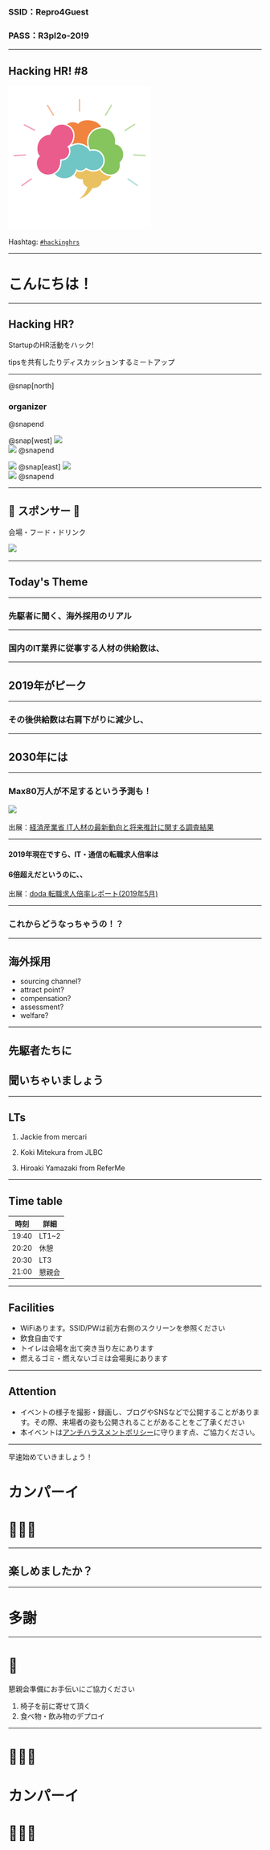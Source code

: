 ### SSID：Repro4Guest
### PASS：R3pI2o-20!9

---

## Hacking HR! #8

![](/assets/images/logo-transparent-new.png)

Hashtag: [`#hackinghrs`](https://twitter.com/hashtag/hackinghrs)

---

# こんにちは！

---

## Hacking HR?

StartupのHR活動をハック!

tipsを共有したりディスカッションするミートアップ

---

@snap[north]
### organizer
@snapend

@snap[west]
![](https://avatars1.githubusercontent.com/u/40909062?s=150&v=4)
<br>
![](https://avatars0.githubusercontent.com/u/1057490?s=150&v=4)
@snapend

![](https://avatars2.githubusercontent.com/u/42400921?s=150&v=4)
@snap[east]
![](https://avatars1.githubusercontent.com/u/16422265?s=150&v=4)
<br>
![](https://avatars2.githubusercontent.com/u/44672452?s=150&v=4)
@snapend

---

## 🎉 スポンサー 👏

会場・フード・ドリンク

![](/assets/images/sponsers/repro-logo-colored.png)

---

## Today's Theme

---

### 先駆者に聞く、海外採用のリアル

---

### 国内のIT業界に従事する人材の供給数は、

---

## 2019年がピーク

---

### その後供給数は右肩下がりに減少し、

---

## 2030年には

---

### Max80万人が不足するという予測も！

![](/meetups/1/oh.png)

出展：[経済産業省 IT人材の最新動向と将来推計に関する調査結果](https://www.meti.go.jp/policy/it_policy/jinzai/27FY/ITjinzai_report_summary.pdf)

---

#### 2019年現在ですら、IT・通信の転職求人倍率は
#### 6倍超えだというのに、、

出展：[doda 転職求人倍率レポート(2019年5月)](https://doda.jp/guide/kyujin_bairitsu/)

---

### これからどうなっちゃうの！？

---

## 海外採用

- sourcing channel?
- attract point?
- compensation?
- assessment?
- welfare?

---

## 先駆者たちに
## 聞いちゃいましょう

---

## LTs

1. Jackie from mercari

1. Koki Mitekura from JLBC

1. Hiroaki Yamazaki from ReferMe

---

## Time table

時刻 | 詳細
--- | ---
19:40 | LT1~2
20:20 | 休憩
20:30 | LT3
21:00 | 懇親会

---

## Facilities

- WiFiあります。SSID/PWは前方右側のスクリーンを参照ください
- 飲食自由です
- トイレは会場を出て突き当り左にあります
- 燃えるゴミ・燃えないゴミは会場奥にあります

---

## Attention

- イベントの様子を撮影・録画し、ブログやSNSなどで公開することがあります。その際、来場者の姿も公開されることがあることをご了承ください
- 本イベントは[アンチハラスメントポリシー](http://25.ruby.or.jp/coc.ja.html)に守ります点、ご協力ください。

---

早速始めていきましょう！

# カンパーイ
# 🍻🍻🍻

---

## 楽しめましたか？

---

# 多謝

---

# 🙏

懇親会準備にお手伝いにご協力ください

1. 椅子を前に寄せて頂く
1. 食べ物・飲み物のデプロイ

---

# 🍻🍻🍻
# カンパーイ
# 🍻🍻🍻

